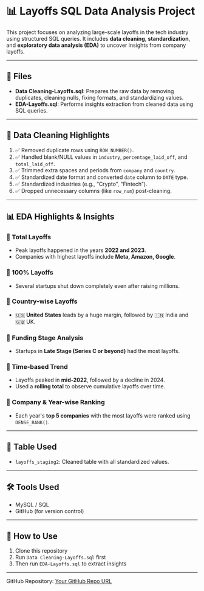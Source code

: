 # 📊 Layoffs SQL Data Analysis Project

This project focuses on analyzing large-scale layoffs in the tech industry using structured SQL queries. It includes **data cleaning**, **standardization**, and **exploratory data analysis (EDA)** to uncover insights from company layoffs.

---

## 📁 Files

- **Data Cleaning-Layoffs.sql**: Prepares the raw data by removing duplicates, cleaning nulls, fixing formats, and standardizing values.
- **EDA-Layoffs.sql**: Performs insights extraction from cleaned data using SQL queries.

---

## 🔧 Data Cleaning Highlights
1. ✅ Removed duplicate rows using `ROW_NUMBER()`.
2. ✅ Handled blank/NULL values in `industry`, `percentage_laid_off`, and `total_laid_off`.
3. ✅ Trimmed extra spaces and periods from `company` and `country`.
4. ✅ Standardized date format and converted `date` column to `DATE` type.
5. ✅ Standardized industries (e.g., “Crypto”, “Fintech”).
6. ✅ Dropped unnecessary columns (like `row_num`) post-cleaning.

---

## 📊 EDA Highlights & Insights

### 🔹 Total Layoffs
- Peak layoffs happened in the years **2022 and 2023**.
- Companies with highest layoffs include **Meta, Amazon, Google**.

### 🔹 100% Layoffs
- Several startups shut down completely even after raising millions.

### 🔹 Country-wise Layoffs
- 🇺🇸 **United States** leads by a huge margin, followed by 🇮🇳 India and 🇬🇧 UK.

### 🔹 Funding Stage Analysis
- Startups in **Late Stage (Series C or beyond)** had the most layoffs.

### 🔹 Time-based Trend
- Layoffs peaked in **mid-2022**, followed by a decline in 2024.
- Used a **rolling total** to observe cumulative layoffs over time.

### 🔹 Company & Year-wise Ranking
- Each year's **top 5 companies** with the most layoffs were ranked using `DENSE_RANK()`.

---

## 📁 Table Used

- `layoffs_staging2`: Cleaned table with all standardized values.

---

## 🛠 Tools Used

- MySQL / SQL
- GitHub (for version control)

---

## 🚀 How to Use
1. Clone this repository
2. Run `Data Cleaning-Layoffs.sql` first
3. Then run `EDA-Layoffs.sql` to extract insights

---

GitHub Repository: [Your GitHub Repo URL](https://github.com/yourusername/layoffs-sql-analysis)

